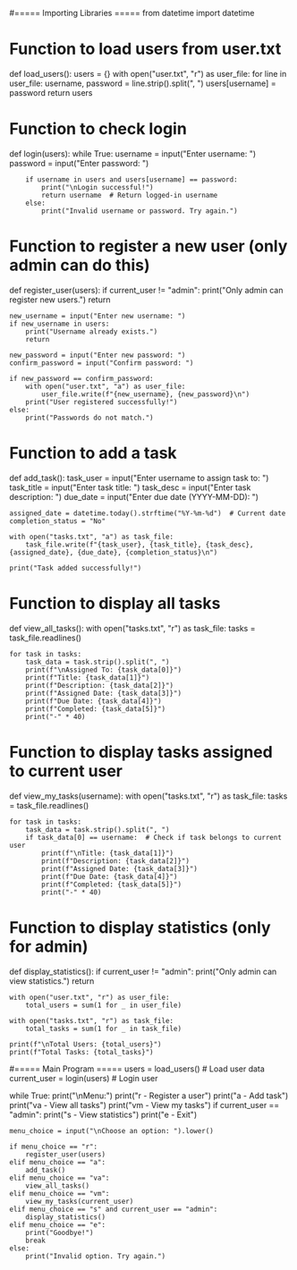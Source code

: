#===== Importing Libraries =====
from datetime import datetime

# Function to load users from user.txt
def load_users():
    users = {}
    with open("user.txt", "r") as user_file:
        for line in user_file:
            username, password = line.strip().split(", ")
            users[username] = password
    return users

# Function to check login
def login(users):
    while True:
        username = input("Enter username: ")
        password = input("Enter password: ")

        if username in users and users[username] == password:
            print("\nLogin successful!")
            return username  # Return logged-in username
        else:
            print("Invalid username or password. Try again.")

# Function to register a new user (only admin can do this)
def register_user(users):
    if current_user != "admin":
        print("Only admin can register new users.")
        return

    new_username = input("Enter new username: ")
    if new_username in users:
        print("Username already exists.")
        return

    new_password = input("Enter new password: ")
    confirm_password = input("Confirm password: ")

    if new_password == confirm_password:
        with open("user.txt", "a") as user_file:
            user_file.write(f"{new_username}, {new_password}\n")
        print("User registered successfully!")
    else:
        print("Passwords do not match.")

# Function to add a task
def add_task():
    task_user = input("Enter username to assign task to: ")
    task_title = input("Enter task title: ")
    task_desc = input("Enter task description: ")
    due_date = input("Enter due date (YYYY-MM-DD): ")
    
    assigned_date = datetime.today().strftime("%Y-%m-%d")  # Current date
    completion_status = "No"

    with open("tasks.txt", "a") as task_file:
        task_file.write(f"{task_user}, {task_title}, {task_desc}, {assigned_date}, {due_date}, {completion_status}\n")

    print("Task added successfully!")

# Function to display all tasks
def view_all_tasks():
    with open("tasks.txt", "r") as task_file:
        tasks = task_file.readlines()

    for task in tasks:
        task_data = task.strip().split(", ")
        print(f"\nAssigned To: {task_data[0]}")
        print(f"Title: {task_data[1]}")
        print(f"Description: {task_data[2]}")
        print(f"Assigned Date: {task_data[3]}")
        print(f"Due Date: {task_data[4]}")
        print(f"Completed: {task_data[5]}")
        print("-" * 40)

# Function to display tasks assigned to current user
def view_my_tasks(username):
    with open("tasks.txt", "r") as task_file:
        tasks = task_file.readlines()

    for task in tasks:
        task_data = task.strip().split(", ")
        if task_data[0] == username:  # Check if task belongs to current user
            print(f"\nTitle: {task_data[1]}")
            print(f"Description: {task_data[2]}")
            print(f"Assigned Date: {task_data[3]}")
            print(f"Due Date: {task_data[4]}")
            print(f"Completed: {task_data[5]}")
            print("-" * 40)

# Function to display statistics (only for admin)
def display_statistics():
    if current_user != "admin":
        print("Only admin can view statistics.")
        return

    with open("user.txt", "r") as user_file:
        total_users = sum(1 for _ in user_file)

    with open("tasks.txt", "r") as task_file:
        total_tasks = sum(1 for _ in task_file)

    print(f"\nTotal Users: {total_users}")
    print(f"Total Tasks: {total_tasks}")

#===== Main Program =====
users = load_users()  # Load user data
current_user = login(users)  # Login user

while True:
    print("\nMenu:")
    print("r - Register a user")
    print("a - Add task")
    print("va - View all tasks")
    print("vm - View my tasks")
    if current_user == "admin":
        print("s - View statistics")
    print("e - Exit")

    menu_choice = input("\nChoose an option: ").lower()

    if menu_choice == "r":
        register_user(users)
    elif menu_choice == "a":
        add_task()
    elif menu_choice == "va":
        view_all_tasks()
    elif menu_choice == "vm":
        view_my_tasks(current_user)
    elif menu_choice == "s" and current_user == "admin":
        display_statistics()
    elif menu_choice == "e":
        print("Goodbye!")
        break
    else:
        print("Invalid option. Try again.")
